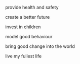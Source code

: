 provide health and safety

create a better future

invest in children

model good behaviour

bring good change into the world

live my fullest life
